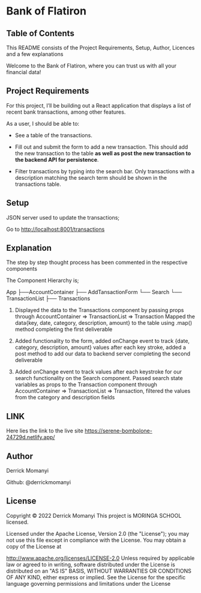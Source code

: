 # Bank of Flatiron

## Table of Contents
This README consists of the Project Requirements, Setup, Author, Licences and a few explanations

Welcome to the Bank of Flatiron, where you can trust us with all your financial
data!



## Project Requirements

For this project, I’ll be building out a React application that displays a
list of recent bank transactions, among other features.

As a user, I should be able to:

- See a table of the transactions.

- Fill out and submit the form to add a new transaction. This should add the new
  transaction to the table **as well as post the new transaction to the backend
  API for persistence**.

- Filter transactions by typing into the search bar. Only transactions with a
  description matching the search term should be shown in the transactions
  table.



## Setup

JSON server used to update the transactions;


Go to [http://localhost:8001/transactions](http://localhost:8001/transactions) 

## Explanation

The step by step thought process has been commented in the respective components

The Component Hierarchy is;

App
   ├──AccountContainer
      ├── AddTansactionForm
      └── Search
      └── TransactionList
          ├── Transactions


1. Displayed the data to the Transactions component by passing props through AccountContainer => TransactionList => Transaction
Mapped the data{key, date, category, description, amount} to the table using .map() method completing the first deliverable


2. Added functionality to the form, added onChange event to track {date, category, description, amount} values after each key stroke, added a post method to add our data to backend server completing the second deliverable

3. Added onChange event to track values after each keystroke for our search functionality on the Search component. Passed search state variables as props to the Transaction component through AccountContainer => TransactionList => Transaction, filtered the values from the category and description fields


## LINK
Here lies the link to the live site https://serene-bombolone-24729d.netlify.app/

## Author
Derrick Momanyi

Github: @derrickmomanyi

## License
Copyright © 2022 Derrick Momanyi This project is MORINGA SCHOOL licensed.

Licensed under the Apache License, Version 2.0 (the "License"); you may not use this file except in compliance with the License. You may obtain a copy of the License at

http://www.apache.org/licenses/LICENSE-2.0 Unless required by applicable law or agreed to in writing, software distributed under the License is distributed on an "AS IS" BASIS, WITHOUT WARRANTIES OR CONDITIONS OF ANY KIND, either express or implied. See the License for the specific language governing permissions and limitations under the License


    





